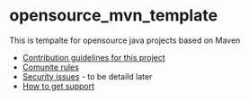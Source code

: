 # opensource_mvn_template
This is tempalte for opensource java projects based on Maven

- [Contribution guidelines for this project](docs/CONTRIBUTING.md)
- [Comunite rules](docs/CODE_OF_CONDUCT.md)
- [Security issues](docs/SECURITY.md) - to be detaild later
- [How to get support](docs/SUPPORT.md)

<!--- A description of what the project is for -->
<!--- что делает проект; -->
<!--- почему проект полезен; -->
<!--- как пользователи могут приступить к работе с проектом; -->
<!--- где пользователи могут получить помощь по проекту; -->
<!--- кто поддерживает проект и вносит вклад в проект. -->
